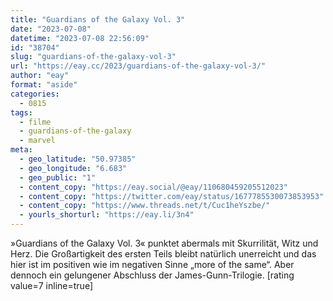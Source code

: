 ```yaml
---
title: "Guardians of the Galaxy Vol. 3"
date: "2023-07-08"
datetime: "2023-07-08 22:56:09"
id: "38704"
slug: "guardians-of-the-galaxy-vol-3"
url: "https://eay.cc/2023/guardians-of-the-galaxy-vol-3/"
author: "eay"
format: "aside"
categories:
  - 0815
tags:
  - filme
  - guardians-of-the-galaxy
  - marvel
meta:
  - geo_latitude: "50.97385"
  - geo_longitude: "6.683"
  - geo_public: "1"
  - content_copy: "https://eay.social/@eay/110680459205512023"
  - content_copy: "https://twitter.com/eay/status/1677785530073853953"
  - content_copy: "https://www.threads.net/t/Cuc1heYszbe/"
  - yourls_shorturl: "https://eay.li/3n4"
---
```


»Guardians of the Galaxy Vol. 3« punktet abermals mit Skurrilität, Witz und Herz. Die Großartigkeit des ersten Teils bleibt natürlich unerreicht und das hier ist im positiven wie im negativen Sinne „more of the same“. Aber dennoch ein gelungener Abschluss der James-Gunn-Trilogie. \[rating value=7 inline=true\]
